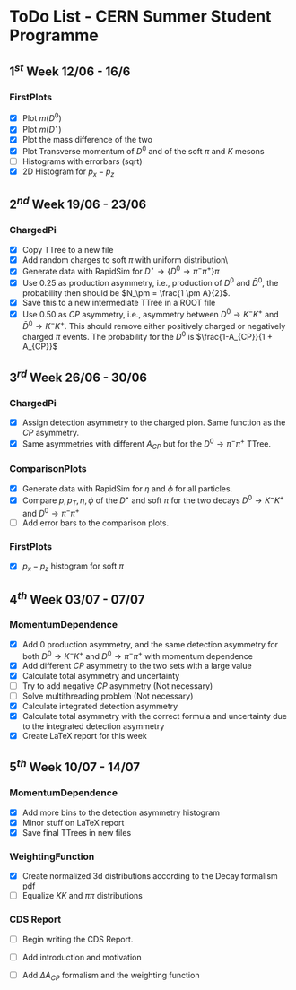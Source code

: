 # ToDo List - CERN Summer Student Programme

## $1^{st}$ Week 12/06 - 16/6
### FirstPlots
- [x] Plot $m(D^0)$
- [x] Plot $m(D^\star)$
- [x] Plot the mass difference of the two
- [x] Plot Transverse momentum of $D^0$ and of the soft $\pi$ and $K$ mesons
- [ ] Histograms with errorbars (sqrt)
- [x] 2D Histogram for $p_x - p_z$

## $2^{nd}$ Week 19/06 - 23/06
### ChargedPi
- [x] Copy TTree to a new file
- [x] Add random charges to soft $\pi$ with uniform distribution\
- [x] Generate data with RapidSim for $D^{\star}\rightarrow \{D^0 \rightarrow \pi^-\pi^+\}\pi$
- [x] Use $0.25$ as production asymmetry, i.e., production of $D^0$ and $\bar{D}^0$, the probability then should be $N_\pm = \frac{1 \pm A}{2}$.
- [x] Save this to a new intermediate TTree in a ROOT file
- [x] Use $0.50$ as $CP$ asymmetry, i.e., asymmetry between $D^0 \to K^- K^+$ and $\bar{D}^0 \to K^- K^+$. This should remove either positively charged or negatively charged $\pi$ events. The probability for the $D^0$ is $\frac{1-A_{CP}}{1 + A_{CP}}$

## $3^{rd}$ Week 26/06 - 30/06
### ChargedPi
- [x] Assign detection asymmetry to the charged pion. Same function as the $CP$ asymmetry.
- [x] Same asymmetries with different $A_{CP}$ but for the $D^0\rightarrow \pi^-\pi^+$ TTree.

### ComparisonPlots
- [x] Generate data with RapidSim for $\eta$ and $\phi$ for all particles.
- [x] Compare $p, p_T, \eta, \phi$ of the $D^\star$ and soft $\pi$ for the two decays $D^0\to K^-K^+$ and $D^0\to \pi^-\pi^+$
- [ ] Add error bars to the comparison plots.

### FirstPlots
- [x] $p_x-p_z$ histogram for soft $\pi$


## $4^{th}$ Week 03/07 - 07/07
### MomentumDependence
- [x] Add 0 production asymmetry, and the same detection asymmetry for both $D^0\to K^-K^+$ and $D^0\to \pi^-\pi^+$ with momentum dependence
- [x] Add different $CP$ asymmetry to the two sets with a large value
- [x] Calculate total asymmetry and uncertainty
- [ ] Try to add negative $CP$ asymmetry (Not necessary)
- [ ] Solve multithreading problem (Not necessary)
- [x] Calculate integrated detection asymmetry
- [x] Calculate total asymmetry with the correct formula and uncertainty due to the integrated detection asymmetry
- [x] Create LaTeX report for this week

## $5^{th}$ Week 10/07 - 14/07
### MomentumDependence
- [x] Add more bins to the detection asymmetry histogram
- [x] Minor stuff on LaTeX report
- [x] Save final TTrees in new files

### WeightingFunction
- [x] Create normalized 3d distributions according to the Decay formalism pdf
- [ ] Equalize $KK$ and $\pi\pi$ distributions

### CDS Report
- [ ] Begin writing the CDS Report.
- [ ] Add introduction and motivation
- [ ] Add $\Delta A_{CP}$ formalism and the weighting function

